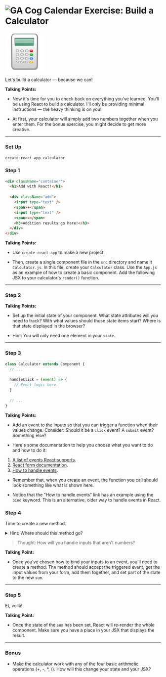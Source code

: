 # ![GA Cog Calendar](https://ga-dash.s3.amazonaws.com/production/assets/logo-9f88ae6c9c3871690e33280fcf557f33.png) Exercise: Build a Calculator

![Calculator Icon](images/calculator.png)

Let's build a calculator — because we can!

<aside class="notes">

**Talking Points:**

- Now it's time for you to check back on everything you've learned. You'll be using React to build a calculator. I'll only be providing minimal instructions — the heavy thinking is on you!

- At first, your calculator will simply add two numbers together when you enter them. For the bonus exercise, you might decide to get more creative.

</aside>

---


### Set Up

`create-react-app calculator` 

### Step 1

```html
<div className="container">
  <h1>Add with React!</h1>

  <div className="add">
    <input type="text" />
    <span>+</span>
    <input type="text" />
    <span>=</span>
    <h3>Addition results go here!</h3>
  </div>
</div>
```

<aside class="notes">

**Talking Points:**

- Use `create-react-app` to make a new project.

- Then, create a single component file in the `src` directory and name it `Calculator.js`. In this file, create your `Calculator` class. Use the `App.js` as an example of how to create a basic component. Add the following JSX to your calculator's `render()` function.

</aside>

---

### Step 2

<aside class="notes">

**Talking Points:**

- Set up the initial state of your component. What state attributes will you
need to track? With what values should those state items start? Where is that
state displayed in the browser?

- Hint: You will only need one element in your `state`.

</aside>

---

### Step 3

```js
class Calculator extends Component {
  // ...

  handleClick = (event) => {
    // Event logic here.
  }

  // ...
}
```

<aside class="notes">

**Talking Points:**

- Add an event to the inputs so that you can trigger a function when their values
change. Consider: Should it be a `click` event? A `submit` event? Something else?

- Here's some documentation to help you choose what you want to do and how to do it:

1. [A list of events React supports](https://facebook.github.io/react/docs/events.html#supported-events).
2. [React form documentation](https://facebook.github.io/react/docs/forms.html).
3. [How to handle events](https://facebook.github.io/react/docs/handling-events.html).

- Remember that, when you create an event, the function you call should look something like what is shown here.

- Notice that the "How to handle events" link has an example using the `bind` keyword. This is an alternative, older way to handle events in React.

</aside>

### Step 4

Time to create a new method.

<details>

<summary>Hint: Where should this method go?</summary>
In the same component as it's being used — above the <code>render()</code>.
</details>

> Thought: How will you handle inputs that aren't numbers?

<aside class="notes">

**Talking Point:**

- Once you've chosen how to bind your inputs to an event, you'll need to create a
method. The method should accept the triggered event, get the input values from
your form, add them together, and set part of the state to the new `sum`.

</aside>

---

### Step 5

Et, voilà!

<aside class="notes">

**Talking Point:**

- Once the state of the `sum` has been set, React will re-render the whole
component. Make sure you have a place in your JSX that displays the result.

---

### Bonus

- Make the calculator work with any of the four basic arithmetic operations
  (+, -, \*, /). How will this change your state and your JSX?
